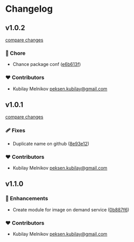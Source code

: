 # Changelog


## v1.0.2

[compare changes](https://github.com/wineworlds/nuxt-image-on-demand-service/compare/v1.0.1...v1.0.2)

### 🏡 Chore

- Chance package conf ([e6b613f](https://github.com/wineworlds/nuxt-image-on-demand-service/commit/e6b613f))

### ❤️ Contributors

- Kubilay Melnikov <peksen.kubilay@gmail.com>

## v1.0.1

[compare changes](https://github.com/wineworlds/image-on-demand-service/compare/v1.1.0...v1.0.1)

### 🩹 Fixes

- Duplicate name on github ([8e93e12](https://github.com/wineworlds/image-on-demand-service/commit/8e93e12))

### ❤️ Contributors

- Kubilay Melnikov <peksen.kubilay@gmail.com>

## v1.1.0


### 🚀 Enhancements

- Create module for image on demand service ([0b887f6](https://github.com/wineworlds/image-on-demand-service/commit/0b887f6))

### ❤️ Contributors

- Kubilay Melnikov <peksen.kubilay@gmail.com>

